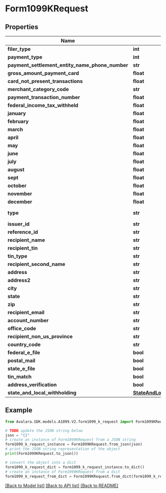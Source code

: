 # Form1099KRequest


## Properties

Name | Type | Description | Notes
------------ | ------------- | ------------- | -------------
**filer_type** | **int** |  | [optional] 
**payment_type** | **int** |  | [optional] 
**payment_settlement_entity_name_phone_number** | **str** |  | [optional] 
**gross_amount_payment_card** | **float** |  | [optional] 
**card_not_present_transactions** | **float** |  | [optional] 
**merchant_category_code** | **str** |  | [optional] 
**payment_transaction_number** | **float** |  | [optional] 
**federal_income_tax_withheld** | **float** |  | [optional] 
**january** | **float** |  | [optional] 
**february** | **float** |  | [optional] 
**march** | **float** |  | [optional] 
**april** | **float** |  | [optional] 
**may** | **float** |  | [optional] 
**june** | **float** |  | [optional] 
**july** | **float** |  | [optional] 
**august** | **float** |  | [optional] 
**sept** | **float** |  | [optional] 
**october** | **float** |  | [optional] 
**november** | **float** |  | [optional] 
**december** | **float** |  | [optional] 
**type** | **str** |  | [optional] [readonly] 
**issuer_id** | **str** |  | [optional] 
**reference_id** | **str** |  | [optional] 
**recipient_name** | **str** |  | [optional] 
**recipient_tin** | **str** |  | [optional] 
**tin_type** | **str** |  | [optional] 
**recipient_second_name** | **str** |  | [optional] 
**address** | **str** |  | [optional] 
**address2** | **str** |  | [optional] 
**city** | **str** |  | [optional] 
**state** | **str** |  | [optional] 
**zip** | **str** |  | [optional] 
**recipient_email** | **str** |  | [optional] 
**account_number** | **str** |  | [optional] 
**office_code** | **str** |  | [optional] 
**recipient_non_us_province** | **str** |  | [optional] 
**country_code** | **str** |  | [optional] 
**federal_e_file** | **bool** |  | [optional] 
**postal_mail** | **bool** |  | [optional] 
**state_e_file** | **bool** |  | [optional] 
**tin_match** | **bool** |  | [optional] 
**address_verification** | **bool** |  | [optional] 
**state_and_local_withholding** | [**StateAndLocalWithholdingRequest**](StateAndLocalWithholdingRequest.md) |  | [optional] 

## Example

```python
from Avalara.SDK.models.A1099.V2.form1099_k_request import Form1099KRequest

# TODO update the JSON string below
json = "{}"
# create an instance of Form1099KRequest from a JSON string
form1099_k_request_instance = Form1099KRequest.from_json(json)
# print the JSON string representation of the object
print(Form1099KRequest.to_json())

# convert the object into a dict
form1099_k_request_dict = form1099_k_request_instance.to_dict()
# create an instance of Form1099KRequest from a dict
form1099_k_request_from_dict = Form1099KRequest.from_dict(form1099_k_request_dict)
```
[[Back to Model list]](../README.md#documentation-for-models) [[Back to API list]](../README.md#documentation-for-api-endpoints) [[Back to README]](../README.md)


